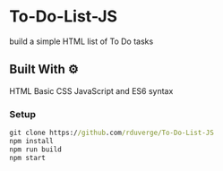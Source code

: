 ﻿# To-Do-List-JS
build a simple HTML list of To Do tasks


## Built With ⚙️
HTML
Basic CSS
JavaScript and ES6 syntax

### Setup

```cmd
git clone https://github.com/rduverge/To-Do-List-JS
npm install
npm run build
npm start
```
